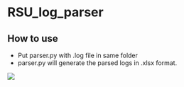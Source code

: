# RSU_log_parser
## How to use
* Put parser.py with .log file in same folder
* parser.py will generate the parsed logs in .xlsx format.


![](https://i.imgur.com/FqbdYdp.png)

